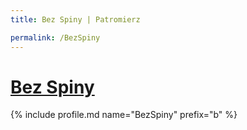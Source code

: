 ```yaml
---
title: Bez Spiny | Patromierz

permalink: /BezSpiny
---
```


# [Bez Spiny](https://patronite.pl/BezSpiny)

{% include profile.md name="BezSpiny" prefix="b" %}
